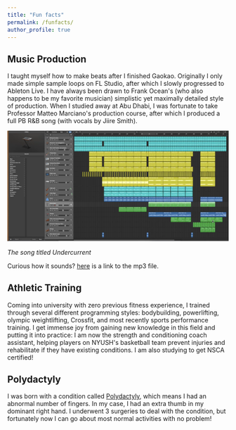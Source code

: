 ```yaml
---
title: "Fun facts"
permalink: /funfacts/
author_profile: true
---
```




## Music Production

I taught myself how to make beats after I finished Gaokao. Originally I only made simple sample loops on FL Studio, after which I slowly progressed to Ableton Live. I have always been drawn to Frank Ocean's (who also happens to be my favorite musician) simplistic yet maximally detailed style of production. When I studied away at Abu Dhabi, I was fortunate to take Professor Matteo Marciano's production course, after which I produced a full PB R&B song (with vocals by Jiire Smith). 

![](/images/Protools.png)

*The song titled Undercurrent*

Curious how it sounds? <a href="https://drive.google.com/file/d/1Hk-Bayrn9fpV_3f8-9fRdmyzpGeCVywX/view?usp=sharing">here</a> is a link to the mp3 file.

## Athletic Training

Coming into university with zero previous fitness experience, I trained through several different programming styles: bodybuilding, powerlifting, olympic weightlifting, Crossfit, and most recently sports performance training. I get immense joy from gaining new knowledge in this field and putting it into practice: I am now the strength and conditioning coach assistant, helping players on NYUSH's basketball team prevent injuries and rehabilitate if they have existing conditions. I am also studying to get NSCA certified!


## Polydactyly

I was born with a condition called [Polydactyly](https://en.wikipedia.org/wiki/Polydactyly), which means I had an abnormal number of fingers. In my case, I had an extra thumb in my dominant right hand. I underwent 3 surgeries to deal with the condition, but fortunately now I can go about most normal activities with no problem!
